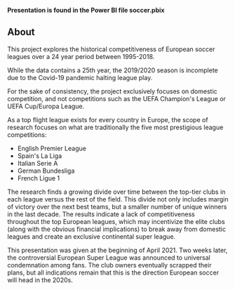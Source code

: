 <b>Presentation is found in the Power BI file soccer.pbix</b>

<h2>About</h2>

<p>This project explores the historical competitiveness of European soccer leagues over a 24 year period between 1995-2018. </p>
<p>While the data contains a 25th year, the 2019/2020 season is incomplete due to the Covid-19 pandemic halting league play. </p>
<p>For the sake of consistency, the project exclusively focuses on domestic competition, and not competitions such as the UEFA Champion's League or UEFA Cup/Europa League.</p>
<p>As a top flight league exists for every country in Europe, the scope of research focuses on what are traditionally the five most prestigious league competitions:</p>
<ul>
  <li>English Premier League </li>
  <li>Spain's La Liga</li>
  <li>Italian Serie A</li>
  <li>German Bundesliga</li>
  <li>French Ligue 1</li>
</ul>
<p>The research finds a growing divide over time between the top-tier clubs in each league versus the rest of the field. This divide not only includes margin of victory over 
the next best teams, but a smaller number of unique winners in the last decade. The results indicate a lack of competitiveness throughout the top European leagues, which may
incentivize the elite clubs (along with the obvious financial implications) to break away from domestic leagues and create an exclusive continental super league.</p>

<p>This presentation was given at the beginning of April 2021. Two weeks later, the controversial European Super League was announced to universal condemnation among fans. The club
owners eventually scrapped their plans, but all indications remain that this is the direction European soccer will head in the 2020s.</p>
